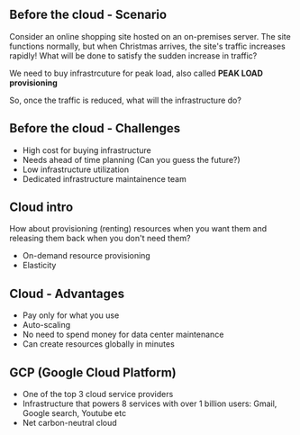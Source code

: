 ## Before the cloud - Scenario

Consider an online shopping site hosted on an on-premises server. The site functions normally, but when Christmas arrives, the site's traffic increases rapidly! What will be done to satisfy the sudden increase in traffic?

We need to buy infrastrcuture for peak load, also called **PEAK LOAD provisioning**

So, once the traffic is reduced, what will the infrastructure do?

## Before the cloud - Challenges

- High cost for buying infrastructure
- Needs ahead of time planning (Can you guess the future?)
- Low infrastructure utilization
- Dedicated infrastructure maintainence team

## Cloud intro

How about provisioning (renting) resources when you want them and releasing them back when you don't need them? 
  - On-demand resource provisioning
  - Elasticity

## Cloud - Advantages

- Pay only for what you use
- Auto-scaling
- No need to spend money for data center maintenance
- Can create resources globally in minutes

## GCP (Google Cloud Platform)

- One of the top 3 cloud service providers
- Infrastructure that powers 8 services with over 1 billion users: Gmail, Google search, Youtube etc
- Net carbon-neutral cloud
